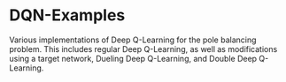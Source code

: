 # DQN-Examples
Various implementations of Deep Q-Learning for the pole balancing problem. This includes regular Deep Q-Learning, as well as modifications using a target network, Dueling Deep Q-Learning, and Double Deep Q-Learning.
